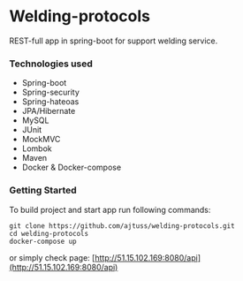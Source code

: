 # Welding-protocols

REST-full app in spring-boot for support welding service.


### Technologies used

* Spring-boot
* Spring-security
* Spring-hateoas
* JPA/Hibernate
* MySQL
* JUnit
* MockMVC
* Lombok
* Maven
* Docker & Docker-compose



### Getting Started

To build project and start app run following commands:

```
git clone https://github.com/ajtuss/welding-protocols.git
cd welding-protocols
docker-compose up
```

or simply check page:
[http://51.15.102.169:8080/api](http://51.15.102.169:8080/api)
